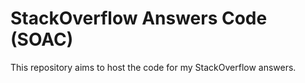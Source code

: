 # StackOverflow Answers Code (SOAC)

This repository aims to host the code for my StackOverflow answers.